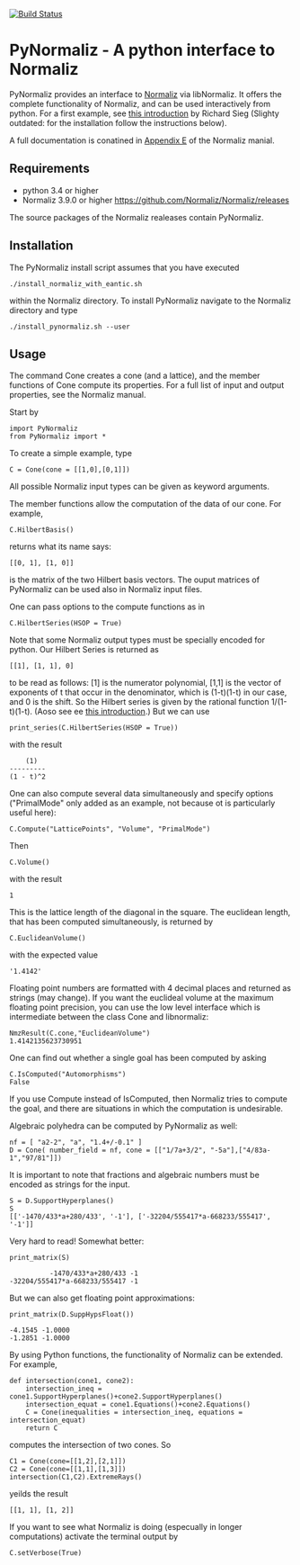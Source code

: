 [![Build Status](https://github.com/Normaliz/PyNormaliz/workflows/Run%20tests/badge.svg)](https://github.com/Normaliz/PyNormaliz/actions)

# PyNormaliz - A python interface to Normaliz


PyNormaliz provides an interface to [Normaliz](https://www.normaliz.uni-osnabrueck.de) via libNormaliz.
It offers the complete functionality of Normaliz, and can be used interactively from python.
For a first example, see [this introduction](doc/PyNormaliz_Tutorial.pdf) by Richard Sieg (Slighty outdated: for the installation follow the instructions below).

A full documentation is conatined in [Appendix E](doc/PyNormaliz.pdf) of the Normaliz manial.


## Requirements

* python 3.4 or higher
* Normaliz 3.9.0 or higher <https://github.com/Normaliz/Normaliz/releases>

The source packages of the Normaliz realeases contain PyNormaliz.

## Installation

The PyNormaliz install script assumes that you have executed

    ./install_normaliz_with_eantic.sh

within the Normaliz directory. To install PyNormaliz navigate to the Normaliz directory and type

    ./install_pynormaliz.sh --user

## Usage

The command Cone creates a cone (and a lattice), and the member functions
of Cone compute its properties. For a full list of input and output
properties, see the Normaliz manual.

Start by

    import PyNormaliz
    from PyNormaliz import *

To create a simple example, type

    C = Cone(cone = [[1,0],[0,1]])


All possible Normaliz input types can be given as keyword arguments.

The member functions allow the computation of the data of our cone.  For example,

    C.HilbertBasis()

returns what its name says:

    [[0, 1], [1, 0]]

is the matrix of the two Hilbert basis vectors. The ouput matrices of PyNormaliz can be used also in Normaliz input files.

One can pass options to the compute functions as in

    C.HilbertSeries(HSOP = True)

Note that some Normaliz output types must be specially encoded for python. Our Hilbert Series is returned as

    [[1], [1, 1], 0]

to be read as follows: [1] is the numerator polynomial, [1,1] is the vector of exponents of t that occur in the denominator, which is (1-t)(1-t) in our case, and 0 is the shift.  So the Hilbert series is given by the rational function 1/(1-t)(1-t). (Aoso see ee [this introduction](doc/PyNormaliz_Tutorial.pdf).) But we can use

    print_series(C.HilbertSeries(HSOP = True))
    
with the result

        (1)
    ---------
    (1 - t)^2


One can also compute several data simultaneously and specify options ("PrimalMode" only added as an example, not because ot is particularly useful here):

    C.Compute("LatticePoints", "Volume", "PrimalMode")
    
Then

    C.Volume()
    
with the result

    1

This is the lattice length of the diagonal in the square. The euclidean length, that has been computed simultaneously, is returned by

    C.EuclideanVolume()
    
with the expected value

    '1.4142'
    
Floating point numbers are formatted with 4 decimal places and returned as strings (may change). If you want the euclideal volume at the maximum floating point precision, you can use the low level interface which is intermediate between the class Cone and libnormaliz:

    NmzResult(C.cone,"EuclideanVolume")
    1.4142135623730951
    
One can find out whether a single goal has been computed by asking

    C.IsComputed("Automorphisms")
    False
    
If you use Compute instead of IsComputed, then Normaliz tries to compute the goal, and there are situations in which the computation is undesirable.

Algebraic polyhedra can be computed by PyNormaliz as well:

    nf = [ "a2-2", "a", "1.4+/-0.1" ]
    D = Cone( number_field = nf, cone = [["1/7a+3/2", "-5a"],["4/83a-1","97/81"]])

It is important to note that fractions and algebraic numbers must be encoded as strings for the input.

    S = D.SupportHyperplanes()
    S
    [['-1470/433*a+280/433', '-1'], ['-32204/555417*a-668233/555417', '-1']]

Very hard to read! Somewhat better:

    print_matrix(S)
    
              -1470/433*a+280/433 -1
    -32204/555417*a-668233/555417 -1

But we can also get floating point approximations:

    print_matrix(D.SuppHypsFloat())

    -4.1545 -1.0000
    -1.2851 -1.0000

By using Python functions, the functionality of Normaliz can be extended. For example, 
    
    def intersection(cone1, cone2):
        intersection_ineq = cone1.SupportHyperplanes()+cone2.SupportHyperplanes()
        intersection_equat = cone1.Equations()+cone2.Equations()
        C = Cone(inequalities = intersection_ineq, equations = intersection_equat)
        return C
        
computes the intersection of two cones. So

    C1 = Cone(cone=[[1,2],[2,1]])
    C2 = Cone(cone=[[1,1],[1,3]])
    intersection(C1,C2).ExtremeRays()
    
yeilds the result

    [[1, 1], [1, 2]]
    
If you want to see what Normaliz is doing (especually in longer computations) activate the terminal output by

    C.setVerbose(True)
